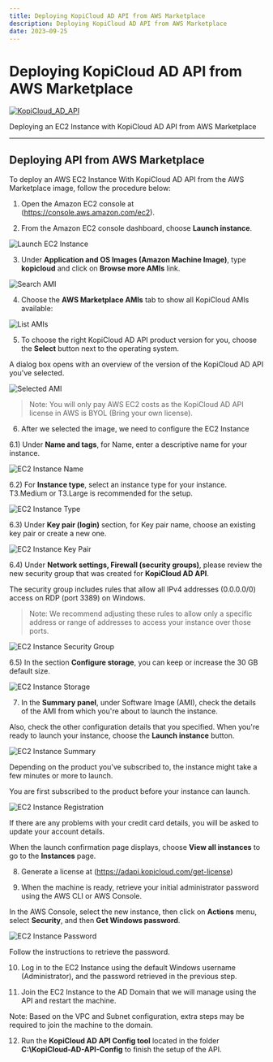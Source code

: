 ```yaml
---
title: Deploying KopiCloud AD API from AWS Marketplace
description: Deploying KopiCloud AD API from AWS Marketplace
date: 2023–09-25
---
```


# Deploying KopiCloud AD API from AWS Marketplace
[![KopiCloud_AD_API](https://img.shields.io/badge/kopiCloud_ad-v1.0+-blueviolet.svg)](https://adapi.kopicloud.com)

Deploying an EC2 Instance with KopiCloud AD API from AWS Marketplace

----

## Deploying API from AWS Marketplace

To deploy an AWS EC2 Instance With KopiCloud AD API from the AWS Marketplace image, follow the procedure below:


1) Open the Amazon EC2 console at (https://console.aws.amazon.com/ec2).


2) From the Amazon EC2 console dashboard, choose **Launch instance**.

![Launch EC2 Instance](https://adapihelp.kopicloud.com/assets/marketplace/aws-marketplace-01.png) 


3) Under **Application and OS Images (Amazon Machine Image)**, type **kopicloud** and click on **Browse more AMIs** link.

![Search AMI](https://adapihelp.kopicloud.com/assets/marketplace/aws-marketplace-02.png) 


4) Choose the **AWS Marketplace AMIs** tab to show all KopiCloud AMIs available:

![List AMIs](https://adapihelp.kopicloud.com/assets/marketplace/aws-marketplace-03.png) 


5) To choose the right KopiCloud AD API product version for you, choose the **Select** button next to the operating system.

A dialog box opens with an overview of the version of the KopiCloud AD API you've selected.

![Selected AMI](https://adapihelp.kopicloud.com/assets/marketplace/aws-marketplace-04.png) 

> Note: You will only pay AWS EC2 costs as the KopiCloud AD API license in AWS is BYOL (Bring your own license).


6) After we selected the image, we need to configure the EC2 Instance


6.1) Under **Name and tags**, for Name, enter a descriptive name for your instance.

![EC2 Instance Name](https://adapihelp.kopicloud.com/assets/marketplace/aws-marketplace-05.png)


6.2) For **Instance type**, select an instance type for your instance. T3.Medium or T3.Large is recommended for the setup.

![EC2 Instance Type](https://adapihelp.kopicloud.com/assets/marketplace/aws-marketplace-06.png)


6.3) Under **Key pair (login)** section, for Key pair name, choose an existing key pair or create a new one.

![EC2 Instance Key Pair](https://adapihelp.kopicloud.com/assets/marketplace/aws-marketplace-07.png)


6.4) Under **Network settings, Firewall (security groups)**, please review the new security group that was created for **KopiCloud AD API**.

The security group includes rules that allow all IPv4 addresses (0.0.0.0/0) access on RDP (port 3389) on Windows.

> Note: We recommend adjusting these rules to allow only a specific address or range of addresses to access your instance over those ports.

![EC2 Instance Security Group](https://adapihelp.kopicloud.com/assets/marketplace/aws-marketplace-08.png)


6.5) In the section **Configure storage**, you can keep or increase the 30 GB default size.

![EC2 Instance Storage](https://adapihelp.kopicloud.com/assets/marketplace/aws-marketplace-09.png)


7) In the **Summary panel**, under Software Image (AMI), check the details of the AMI from which you're about to launch the instance.

Also, check the other configuration details that you specified. When you're ready to launch your instance, choose the **Launch instance** button.

![EC2 Instance Summary](https://adapihelp.kopicloud.com/assets/marketplace/aws-marketplace-10.png)

Depending on the product you've subscribed to, the instance might take a few minutes or more to launch.

You are first subscribed to the product before your instance can launch.

![EC2 Instance Registration](https://adapihelp.kopicloud.com/assets/marketplace/aws-marketplace-11.png)

If there are any problems with your credit card details, you will be asked to update your account details.

When the launch confirmation page displays, choose **View all instances** to go to the **Instances** page.


8) Generate a license at (https://adapi.kopicloud.com/get-license)


9) When the machine is ready, retrieve your initial administrator password using the AWS CLI or AWS Console.

In the AWS Console, select the new instance, then click on **Actions** menu, select **Security**, and then **Get Windows password**.

![EC2 Instance Password](https://adapihelp.kopicloud.com/assets/marketplace/aws-marketplace-12.png)

Follow the instructions to retrieve the password.


10) Log in to the EC2 Instance using the default Windows username (Administrator), and the password retrieved in the previous step.


11) Join the EC2 Instance to the AD Domain that we will manage using the API and restart the machine.

Note: Based on the VPC and Subnet configuration, extra steps may be required to join the machine to the domain.


12) Run the **KopiCloud AD API Config tool** located in the folder **C:\KopiCloud-AD-API-Config** to finish the setup of the API.

